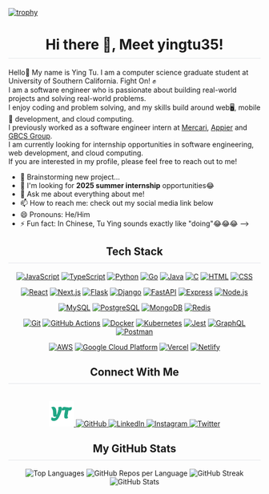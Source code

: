 [![trophy](https://github-profile-trophy.vercel.app/?username=ryo-ma)](https://github.com/ryo-ma/github-profile-trophy)
<div>
  <h1 align="center" style="border-bottom: 1px solid #e1e4e8; padding-bottom: 10px;">Hi there 👋, Meet yingtu35!</h1>
</div>

Hello👋 My name is Ying Tu. I am a computer science graduate student at University of Southern California. Fight On! ✊ <br/>
I am a software engineer who is passionate about building real-world projects and solving real-world problems. <br/>
I enjoy coding and problem solving, and my skills build around web🖥, mobile📱 development, and cloud computing. <br/>
I previously worked as a software engineer intern at <a href="https://about.mercari.com/en/">Mercari</a>, <a href="https://www.appier.com/en/">Appier</a> and <a href="https://www.gbcsgroup.com/">GBCS Group</a>.<br/>
I am currently looking for internship opportunities in software engineering, web development, and cloud computing. <br/> If you are interested in my profile, please feel free to reach out to me! <br/>

- 🌱 Brainstorming new project...
- 🤔 I'm looking for **2025 summer internship** opportunities😂
- 💬 Ask me about everything about me!
- 📫 How to reach me: check out my social media link below
- 😄 Pronouns: He/Him
- ⚡ Fun fact: In Chinese, Tu Ying sounds exactly like "doing"😂😂😂 -->
<div>
  <h2 align="center" style="border-bottom: 1px solid #e1e4e8; padding-bottom: 10px;">Tech Stack</h2>
  
  <!-- Programming Languages -->
  <p style="text-align: center;">
    <a href="https://developer.mozilla.org/en-US/docs/Web/JavaScript" target="_blank"><img src="https://skillicons.dev/icons?i=javascript" alt="JavaScript" /></a>
    <a href="https://www.typescriptlang.org/" target="_blank"><img src="https://skillicons.dev/icons?i=typescript" alt="TypeScript" /></a>
    <a href="https://www.python.org/" target="_blank"><img src="https://skillicons.dev/icons?i=python" alt="Python" /></a>
    <a href="https://golang.org/" target="_blank"><img src="https://skillicons.dev/icons?i=go" alt="Go" /></a>
    <a href="https://www.java.com/" target="_blank"><img src="https://skillicons.dev/icons?i=java" alt="Java" /></a>
    <a href="https://en.cppreference.com/w/c" target="_blank"><img src="https://skillicons.dev/icons?i=c" alt="C" /></a>
    <a href="https://developer.mozilla.org/en-US/docs/Web/HTML" target="_blank"><img src="https://skillicons.dev/icons?i=html" alt="HTML" /></a>
    <a href="https://developer.mozilla.org/en-US/docs/Web/CSS" target="_blank"><img src="https://skillicons.dev/icons?i=css" alt="CSS" /></a>
  </p>
  
  <!-- Frameworks -->
  <p style="text-align: center;">
    <a href="https://reactjs.org/" target="_blank"><img src="https://skillicons.dev/icons?i=react" alt="React" /></a>
    <a href="https://nextjs.org/" target="_blank"><img src="https://skillicons.dev/icons?i=nextjs" alt="Next.js" /></a>
    <a href="https://flask.palletsprojects.com/" target="_blank"><img src="https://skillicons.dev/icons?i=flask" alt="Flask" /></a>
    <a href="https://www.djangoproject.com/" target="_blank"><img src="https://skillicons.dev/icons?i=django" alt="Django" /></a>
    <a href="https://fastapi.tiangolo.com/" target="_blank"><img src="https://skillicons.dev/icons?i=fastapi" alt="FastAPI" /></a>
    <a href="https://expressjs.com/" target="_blank"><img src="https://skillicons.dev/icons?i=express" alt="Express" /></a>
    <a href="https://nodejs.org/" target="_blank"><img src="https://skillicons.dev/icons?i=nodejs" alt="Node.js" /></a>
  </p>
  
  <!-- Databases -->
  <p style="text-align: center;">
    <a href="https://www.mysql.com/" target="_blank"><img src="https://skillicons.dev/icons?i=mysql" alt="MySQL" /></a>
    <a href="https://www.postgresql.org/" target="_blank"><img src="https://skillicons.dev/icons?i=postgres" alt="PostgreSQL" /></a>
    <a href="https://www.mongodb.com/" target="_blank"><img src="https://skillicons.dev/icons?i=mongodb" alt="MongoDB" /></a>
    <a href="https://redis.io/" target="_blank"><img src="https://skillicons.dev/icons?i=redis" alt="Redis" /></a>
  </p>
  
  <!-- Tools -->
  <p style="text-align: center;">
    <a href="https://git-scm.com/" target="_blank"><img src="https://skillicons.dev/icons?i=git" alt="Git" /></a>
    <a href="https://github.com/features/actions" target="_blank"><img src="https://skillicons.dev/icons?i=githubactions" alt="GitHub Actions" /></a>
    <a href="https://www.docker.com/" target="_blank"><img src="https://skillicons.dev/icons?i=docker" alt="Docker" /></a>
    <a href="https://kubernetes.io/" target="_blank"><img src="https://skillicons.dev/icons?i=kubernetes" alt="Kubernetes" /></a>
    <a href="https://jestjs.io/" target="_blank"><img src="https://skillicons.dev/icons?i=jest" alt="Jest" /></a>
    <a href="https://graphql.org/" target="_blank"><img src="https://skillicons.dev/icons?i=graphql" alt="GraphQL" /></a>
    <a href="https://www.postman.com/" target="_blank"><img src="https://skillicons.dev/icons?i=postman" alt="Postman" /></a>
  </p>
  
  <!-- Cloud Services -->
  <p style="text-align: center;">
    <a href="https://aws.amazon.com/" target="_blank"><img src="https://skillicons.dev/icons?i=aws" alt="AWS" /></a>
    <a href="https://cloud.google.com/" target="_blank"><img src="https://skillicons.dev/icons?i=gcp" alt="Google Cloud Platform" /></a>
    <a href="https://vercel.com/" target="_blank"><img src="https://skillicons.dev/icons?i=vercel" alt="Vercel" /></a>
    <a href="https://www.netlify.com/" target="_blank"><img src="https://skillicons.dev/icons?i=netlify" alt="Netlify" /></a>
  </p>
</div>

<!-- <h2 align="center" style="border-bottom: 1px solid #e1e4e8; padding-bottom: 10px;">About Me</h2>


<!-- - 🔭 I'm currently working on refining the Gmail Cleaning Scheduler project! -->

<h2 align="center" style="border-bottom: 1px solid #e1e4e8; padding-bottom: 10px;">Connect With Me</h2>

<div style="text-align: center;">
  <br/>
  <a href="https://yingtu35.github.io/">
    <img src="icons/yingtu.png" alt="Personal Website" width="50" height="50">
  </a>
  <a href="https://github.com/yingtu35">
    <img src="https://skillicons.dev/icons?i=github" alt="GitHub" />
  </a>
  <a href="https://www.linkedin.com/in/yingtu/">
    <img src="https://skillicons.dev/icons?i=linkedin" alt="LinkedIn" />
  </a>
  <a href="https://www.instagram.com/yingtu35">
    <img src="https://skillicons.dev/icons?i=instagram" alt="Instagram" />
  </a>
  <a href="https://twitter.com/YingTu1685990">
    <img src="https://skillicons.dev/icons?i=twitter" alt="Twitter" />
  </a>
</div>

<h2 align="center" style="border-bottom: 1px solid #e1e4e8; padding-bottom: 10px;">My GitHub Stats</h2>

<div style="text-align: center;">
  <img src="https://github-readme-stats.vercel.app/api/top-langs/?username=yingtu35&layout=compact&theme=radical" alt="Top Languages" width="400">
  <img src="https://github-profile-summary-cards.vercel.app/api/cards/repos-per-language?username=yingtu35&theme=radical" alt="GitHub Repos per Language" width="400">
  <img src="https://github-readme-streak-stats.herokuapp.com/?user=yingtu35&theme=radical" alt="GitHub Streak" width="400">
  <img src="https://github-readme-stats.vercel.app/api?username=yingtu35&show_icons=true&theme=radical" alt="GitHub Stats" width="400">
</div>


